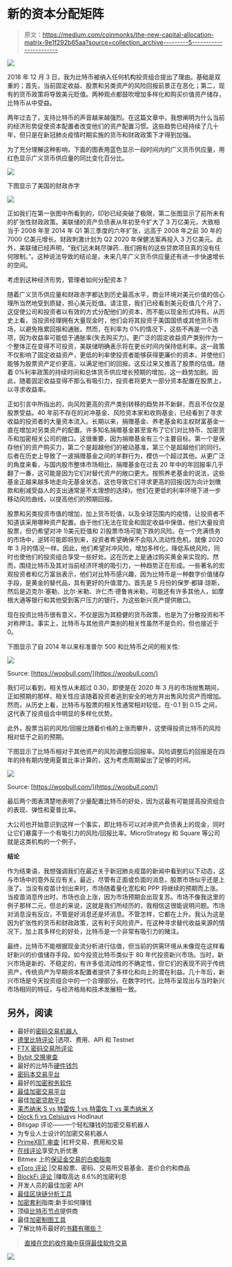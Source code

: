 # 新的资本分配矩阵

> 原文：<https://medium.com/coinmonks/the-new-capital-allocation-matrix-9e1f292b65aa?source=collection_archive---------5----------------------->

![](img/51a2807e5d10278e5fde357efc01993e.png)

2018 年 12 月 3 日，我为比特币被纳入任何机构投资组合提出了理由。基础是双重的；首先，当前固定收益、股票和另类资产的风险回报前景正在恶化；第二，现有的货币政策将导致美元贬值。两种观点都鼓吹增加多样化和购买价值资产储存，比特币从中受益。

两年过去了，支持比特币的声音越来越强烈。在这篇文章中，我想阐明为什么当前的经济形势促使资本配置者改变他们的资产配置习惯。这些趋势已经持续了几十年，但只是在新冠肺炎疫情时期实施的货币和财政政策下才得到加强。

为了充分理解这种影响，下面的图表用蓝色显示一段时间内的广义货币供应量，用红色显示广义货币供应量的同比变化百分比。

![](img/995043b50805a627203db1f0ef3cf691.png)

下图显示了美国的财政赤字

![](img/b8d0c771fb221ed6fa2dd2476cac11df.png)

正如我们在第一张图中所看到的，印钞已经突破了极限，第二张图显示了前所未有的扩张性财政政策。美联储的资产负债表从年初至今扩大了 3 万亿美元，大致相当于 2008 年至 2014 年 Q1 第三季度的六年扩张，远高于 2008 年之前 30 年的 7000 亿美元增长。财政刺激计划为 Q2 2020 年保健法案再投入 3 万亿美元。此外，美联储已经声明，“我们远未耗尽弹药…我们拥有的这些贷款项目真的没有任何限制。”。这种说法导致的结论是，未来几年广义货币供应量还有进一步快速增长的空间。

考虑到这种经济形势，管理者如何分配资本？

随着广义货币供应量和财政赤字都达到历史最高水平，商业环境对美元价值的信心理所当然地受到质疑，担心美元贬值。请注意，我们已经看到美元贬值几个月了，这促使公司和投资者以有效的方式分配他们的资本，而不能以现金形式持有。从历史上看，当投资经理拥有大量现金时，他们会将其投资于美国国债或其他货币市场，以避免拖累回报和通胀。然而，在利率为 0%的情况下，这些不再是一个选项，因为收益率可能低于通胀率(失去购买力)。更广泛的固定收益资产类别作为一个整体正在变得不可投资，美联储明确表示将在更长时间内保持低利率。这一政策不仅影响了固定收益资产，更低的利率使投资者能够获得更廉价的资本，并使他们能够为股票资产定价更高，以满足他们的回报。这反过来又推高了股票的估值。随着 0%利率政策的持续时间和总体货币供应增长预期的增加，这一趋势加剧。因此，随着固定收益变得不那么有吸引力，投资者将更大一部分资本配置在股票上，以寻求收益率。

正如引言中所指出的，向风险更高的资产类别转移的趋势并不新鲜，而且不仅仅是股票受益。40 年前不存在的对冲基金、风险资本家和收购基金，已经看到了寻求收益的投资者的大量资本流入。长期以来，捐赠基金、养老基金和主权财富基金一直在增加对另类资产的配置。许多知名捐赠基金甚至宣布了它们对比特币、加密货币和加密相关公司的敞口。这很重要，因为捐赠基金有三个主要目标。第一个是保存他们的资产购买力，第二个是超越他们的被动基准，第三个是超越他们的同行。后者在历史上导致了一波捐赠基金之间的羊群行为，模仿一个超过其他。从更广泛的角度来看，与国内股市整体市场相比，捐赠基金在过去 20 年中的年回报率几乎翻了一番，这可能是因为它们对替代资产的敞口更大。按照养老基金的说法，这些基金正越来越多地走向无基金状态，这也导致它们寻求更高的回报(因为向计划缴款和削减受益人的支出通常是不太理想的选择)。他们在更低的利率环境下进一步移动风险曲线，以提高他们的预期回报。

股票和另类投资市值的增加，加上货币贬值，以及全球范围内的疫情，让投资者不知道该采用哪种资产配置。由于他们无法在现金和固定收益中保值，他们大量投资股票，但仍希望对冲 1)美元贬值和 2)股票市场可能下跌的风险。在一个充满债务的市场中，逆转可能即将到来，投资者希望确保不会陷入流动性危机，就像 2020 年 3 月的情况一样。因此，他们希望对冲风险，增加多样化，降低系统风险，同时也使他们的投资组合享受一些好处。这在历史上是通过购买黄金来实现的。然而，围绕比特币及其对当前经济环境的吸引力，一种趋势正在形成。一些著名的宏观投资者和亿万富翁表示，他们对比特币感兴趣，因为比特币是一种数字价值储存手段，是黄金的替代品，具有更好的升值潜力。首先是 5 月份的保罗·都铎·琼斯，然后是迈克尔·塞勒、比尔·米勒、许仁杰·德鲁肯米勒，可能还有许多其他人，如摩根大通等银行和其他受到客户压力的银行，为这些新兴资产提供敞口。

现在投资比特币很有意义，不仅是因为其稳健的货币政策，也是为了分散投资和不对称押注。事实上，比特币与其他资产类别的相关性虽然不是负的，但也接近于 0。

下图显示了自 2014 年以来标准普尔 500 和比特币之间的相关性:

![](img/316f5bf0be97078370f22520780c5872.png)

Source: [https://woobull.com/](https://woobull.com/)

我们可以看到，相关性从未超过 0.30，即使是在 2020 年 3 月的市场抛售期间，正如预期的那样，相关性应该随着投资者逃到安全的地方并出售风险资产而增加。然而，从历史上看，比特币与股票的相关性通常相对较低，在-0.1 到 0.15 之间，这代表了投资组合中明显的多样化优势。

此外，股票当前的风险/回报比随着价格的上涨而攀升，这使得投资比特币的风险相对低于之前的预期。

下图显示了比特币相对于其他资产的风险调整后回报率。风险调整后的回报是在四年的持有期内使用夏普比率计算的，这为考虑周期留出了足够的时间。

![](img/c863790c0a8a179a2f4c1f0b5c4ee753.png)

Source: [https://woobull.com/](https://woobull.com/)

最后两个图表清楚地表明了少量配置比特币的好处，因为这最有可能提高投资组合的表现、弹性和夏普比率。

大公司也开始意识到这样一个事实，即比特币可以对冲资产负债表上的现金，同时让它们暴露于一个有吸引力的风险/回报比率。MicroStrategy 和 Square 等公司就是这类机构的一个例子。

**结论**

作为结束语，我想强调我们在最近关于新冠肺炎疫苗的新闻中看到的以下动态，这与市场中的意外反应有关。最近，尽管有正面或负面的消息，股票市场似乎还是上涨了。当没有疫苗计划出来时，市场随着量化宽松和 PPP 将继续的预期而上涨。当疫苗消息传出时，市场也会上涨，因为市场预期会出现复苏。市场不像我这里的例子那样二元，但总的来说，这就是我们所经历的，我相信这很能说明问题。市场对消息没有反应，不管是好消息还是坏消息。不管怎样，它都在上升。我认为这是因为扩张性的货币和财政政策，这有利于风险资产。在这种寻求替代收益来源的情况下，加上其多样化的好处，比特币是一个非常有吸引力的赌注。

最终，比特币不能根据现金流分析进行估值，但当前的供需环境从未像现在这样看好新兴的价值储存手段。如今投资比特币类似于 80 年代投资新兴市场。当时，新兴市场是新的、不稳定的，有许多低流动性的不确定性，但它们的表现不同于传统资产，传统资产为早期资本配置者提供了多样化和向上的潜在利益。几十年后，新兴市场是今天投资组合中的一个合理部分。在数字时代，比特币呈现出与当时新兴市场相同的特征，与经济格局和技术发展相一致。

## 另外，阅读

*   最好的[密码交易机器人](/coinmonks/crypto-trading-bot-c2ffce8acb2a)
*   [德里比特评论](/coinmonks/deribit-review-options-fees-apis-and-testnet-2ca16c4bbdb2) |选项、费用、API 和 Testnet
*   [FTX 密码交易所评论](/coinmonks/ftx-crypto-exchange-review-53664ac1198f)
*   [Bybit 交换审查](/coinmonks/bybit-exchange-review-dbd570019b71)
*   最好的比特币[硬件钱包](/coinmonks/the-best-cryptocurrency-hardware-wallets-of-2020-e28b1c124069?source=friends_link&sk=324dd9ff8556ab578d71e7ad7658ad7c)
*   [密码本交易平台](/coinmonks/top-10-crypto-copy-trading-platforms-for-beginners-d0c37c7d698c)
*   最好的[加密税务软件](/coinmonks/best-crypto-tax-tool-for-my-money-72d4b430816b)
*   [最佳加密交易平台](/coinmonks/the-best-crypto-trading-platforms-in-2020-the-definitive-guide-updated-c72f8b874555)
*   最佳[加密贷款平台](/coinmonks/top-5-crypto-lending-platforms-in-2020-that-you-need-to-know-a1b675cec3fa)
*   [莱杰纳米 S vs 特雷佐 1 vs 特雷佐 T vs 莱杰纳米 X](https://blog.coincodecap.com/ledger-nano-s-vs-trezor-one-ledger-nano-x-trezor-t)
*   [block fi vs Celsius](/coinmonks/blockfi-vs-celsius-vs-hodlnaut-8a1cc8c26630)vs Hodlnaut
*   Bitsgap 评论——一个轻松赚钱的加密交易机器人
*   为专业人士设计的加密交易机器人
*   [PrimeXBT 审查](/coinmonks/primexbt-review-88e0815be858) |杠杆交易、费用和交易
*   [在线评论](/coinmonks/haasonline-review-d8d1a3400419)享受九折优惠
*   Bitmex 上的[保证金交易的白痴指南](/coinmonks/the-idiots-guide-to-margin-trading-on-bitmex-dbbd7742c6fc?source=friends_link&sk=7bfa99d2a181142510c8442c8ddb0786)
*   [eToro 评论](/coinmonks/etoro-review-78807ddeb33c) |交易股票、密码、交易所交易基金、差价合约和商品
*   [BlockFi 评论](/coinmonks/blockfi-review-53096053c097) |赚取高达 8.6%的加密利息
*   开发人员的最佳加密 API
*   [最佳区块链分析工具](https://bitquery.io/blog/best-blockchain-analysis-tools-and-software)
*   [加密套利](/coinmonks/crypto-arbitrage-guide-how-to-make-money-as-a-beginner-62bfe5c868f6)指南:新手如何赚钱
*   顶级[比特币节点](https://blog.coincodecap.com/bitcoin-node-solutions)提供商
*   最佳[加密制图工具](/coinmonks/what-are-the-best-charting-platforms-for-cryptocurrency-trading-85aade584d80)
*   了解比特币最好的[书籍有哪些？](/coinmonks/what-are-the-best-books-to-learn-bitcoin-409aeb9aff4b)

> [直接在您的收件箱中获得最佳软件交易](/coinmonks/newsletters/coinmonks)

[![](img/160ce73bd06d46c2250251e7d5969f9d.png)](https://medium.com/coinmonks/newsletters/coinmonks)